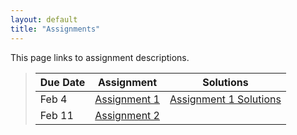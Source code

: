 ```yaml
---
layout: default
title: "Assignments"
---
```


This page links to assignment descriptions.

> Due Date |                Assignment                                | Solutions                                               |
> -------- | -------------------------------------------------------- | ------------------------------------------------------- |
> Feb 4    | [Assignment 1](../assign/assign01.html)                  | [Assignment 1 Solutions](../assign/sol/assign01sol.pdf) |
> Feb 11   | [Assignment 2](../assign/assign02.html)                  |  |

<!--
> Feb 5    | [Assignment 2](../assign/assign02.html)                  |  |
> Feb 19   | [Assignment 3](../assign/assign03.html)                  |  |
> Feb 23   | [Assignment 4](../assign/assign04.html)                  |  |
> Mar 9    | [Empirical Comparison Report](../assign/emp_comp.html)   |  |
> Mar 21   | [Assignment 5](../assign/assign05.html)                  |  |
> Mar 28   | [Assignment 6](../assign/assign06.html)                  |  |
> Apr 4    | [Assignment 7](../assign/assign07.html)                  |  |
> Apr 18   | [Assignment 8](../assign/assign08.html)                  |  |
> Apr 25   | [Assignment 9](../assign/assign09.html)                  |  |
> May 7,9  | [Final Project](../assign/finalproj.html)                |  |
-->